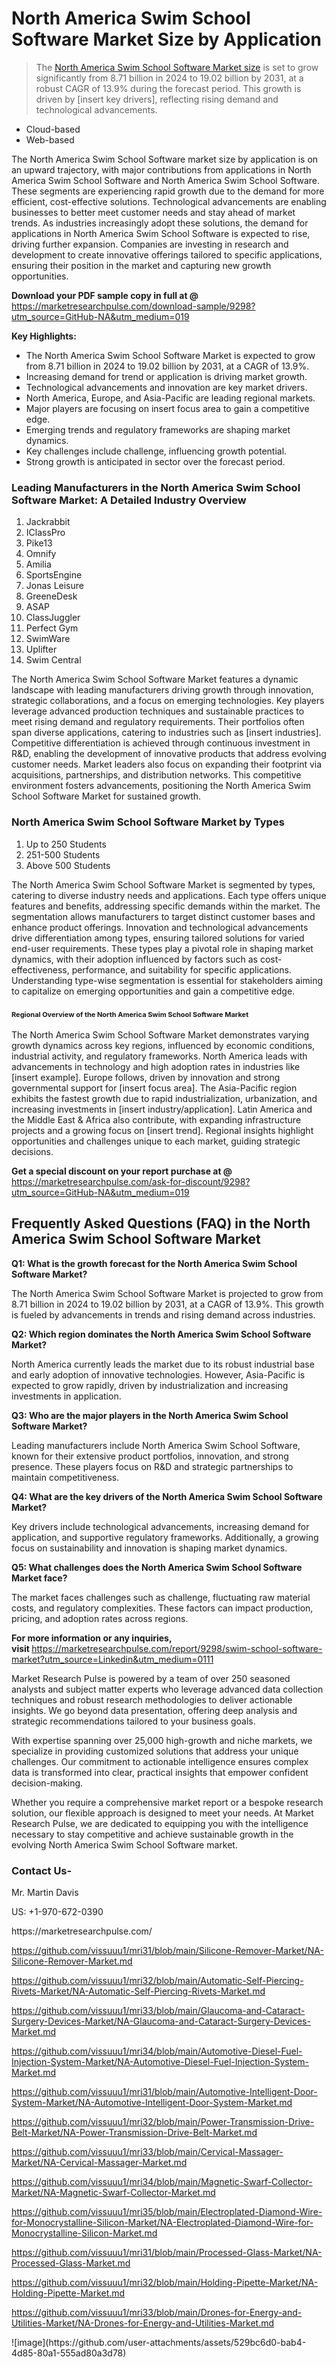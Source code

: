 <h1>North America Swim School Software Market&nbsp;Size by Application</h1><blockquote><p>The <a href="https://marketresearchpulse.com/download-sample/9298?utm_source=GitHub-NA&amp;utm_medium=019">North America Swim School Software Market size</a> is set to grow significantly from 8.71 billion in 2024 to 19.02 billion by 2031, at a robust CAGR of 13.9% during the forecast period. This growth is driven by [insert key drivers], reflecting rising demand and technological advancements.</p></blockquote><ul><li>Cloud-based<li> Web-based</li></ul><p>The North America Swim School Software market size by application is on an upward trajectory, with major contributions from applications in North America Swim School Software and North America Swim School Software. These segments are experiencing rapid growth due to the demand for more efficient, cost-effective solutions. Technological advancements are enabling businesses to better meet customer needs and stay ahead of market trends. As industries increasingly adopt these solutions, the demand for applications in North America Swim School Software is expected to rise, driving further expansion. Companies are investing in research and development to create innovative offerings tailored to specific applications, ensuring their position in the market and capturing new growth opportunities.</p><p><strong>Download your PDF sample copy in full at @ </strong><a href="https://marketresearchpulse.com/download-sample/9298?utm_source=GitHub-NA&amp;utm_medium=019">https://marketresearchpulse.com/download-sample/9298?utm_source=GitHub-NA&amp;utm_medium=019</a></p><p><strong>Key Highlights: </strong></p><ul><li>The North America Swim School Software Market is expected to grow from 8.71 billion in 2024 to 19.02 billion by 2031, at a CAGR of 13.9%.</li><li>Increasing demand for trend or application is driving market growth.</li><li>Technological advancements and innovation are key market drivers.</li><li>North America, Europe, and Asia-Pacific are leading regional markets.</li><li>Major players are focusing on insert focus area to gain a competitive edge.</li><li>Emerging trends and regulatory frameworks are shaping market dynamics.</li><li>Key challenges include challenge, influencing growth potential.</li><li>Strong growth is anticipated in sector over the forecast period.</li></ul><h3>Leading Manufacturers in the North America Swim School Software Market: A Detailed Industry Overview</h3><ol><li>Jackrabbit</li><li>IClassPro</li><li>Pike13</li><li>Omnify</li><li>Amilia</li><li>SportsEngine</li><li>Jonas Leisure</li><li>GreeneDesk</li><li>ASAP</li><li>ClassJuggler</li><li>Perfect Gym</li><li>SwimWare</li><li>Uplifter</li><li>Swim Central</li></ol><div class="flex max-w-full flex-col flex-grow"><div class="min-h-8 text-message flex w-full flex-col items-end gap-2 whitespace-normal break-words [.text-message+&amp;]:mt-5" dir="auto" data-message-author-role="assistant" data-message-id="fd8432e4-4910-450d-b182-61b7bfb0a01f" data-message-model-slug="gpt-4o"><div class="flex w-full flex-col gap-1 empty:hidden first:pt-[3px]"><div class="markdown prose w-full break-words dark:prose-invert light"><p>The North America Swim School Software Market features a dynamic landscape with leading manufacturers driving growth through innovation, strategic collaborations, and a focus on emerging technologies. Key players leverage advanced production techniques and sustainable practices to meet rising demand and regulatory requirements. Their portfolios often span diverse applications, catering to industries such as [insert industries]. Competitive differentiation is achieved through continuous investment in R&amp;D, enabling the development of innovative products that address evolving customer needs. Market leaders also focus on expanding their footprint via acquisitions, partnerships, and distribution networks. This competitive environment fosters advancements, positioning the North America Swim School Software Market for sustained growth.</p></div></div></div></div><h3>North America Swim School Software Market by Types</h3><ol><li>Up to 250 Students<li> 251-500 Students<li> Above 500 Students</li></ol><div class="flex max-w-full flex-col flex-grow"><div class="min-h-8 text-message flex w-full flex-col items-end gap-2 whitespace-normal break-words [.text-message+&amp;]:mt-5" dir="auto" data-message-author-role="assistant" data-message-id="084470be-0bb7-4664-bddf-5156b4f41249" data-message-model-slug="gpt-4o-mini"><div class="flex w-full flex-col gap-1 empty:hidden first:pt-[3px]"><div class="markdown prose w-full break-words dark:prose-invert light"><p>The North America Swim School Software Market is segmented by types, catering to diverse industry needs and applications. Each type offers unique features and benefits, addressing specific demands within the market. The segmentation allows manufacturers to target distinct customer bases and enhance product offerings. Innovation and technological advancements drive differentiation among types, ensuring tailored solutions for varied end-user requirements. These types play a pivotal role in shaping market dynamics, with their adoption influenced by factors such as cost-effectiveness, performance, and suitability for specific applications. Understanding type-wise segmentation is essential for stakeholders aiming to capitalize on emerging opportunities and gain a competitive edge.</p></div></div></div></div><h3><span style="font-size: 11px;">Regional Overview of the North America Swim School Software Market</span></h3><div class="flex max-w-full flex-col flex-grow"><div class="min-h-8 text-message flex w-full flex-col items-end gap-2 whitespace-normal break-words [.text-message+&amp;]:mt-5" dir="auto" data-message-author-role="assistant" data-message-id="e9038762-ce64-4e30-91c9-9bd413514231" data-message-model-slug="gpt-4o-mini"><div class="flex w-full flex-col gap-1 empty:hidden first:pt-[3px]"><div class="markdown prose w-full break-words dark:prose-invert light"><p>The North America Swim School Software Market demonstrates varying growth dynamics across key regions, influenced by economic conditions, industrial activity, and regulatory frameworks. North America leads with advancements in technology and high adoption rates in industries like [insert example]. Europe follows, driven by innovation and strong governmental support for [insert focus area]. The Asia-Pacific region exhibits the fastest growth due to rapid industrialization, urbanization, and increasing investments in [insert industry/application]. Latin America and the Middle East &amp; Africa also contribute, with expanding infrastructure projects and a growing focus on [insert trend]. Regional insights highlight opportunities and challenges unique to each market, guiding strategic decisions.</p></div></div></div></div><p><strong>Get a special discount on your report purchase at @ </strong><a href="https://marketresearchpulse.com/ask-for-discount/9298?utm_source=GitHub-NA&amp;utm_medium=019">https://marketresearchpulse.com/ask-for-discount/9298?utm_source=GitHub-NA&amp;utm_medium=019</a></p><h2>Frequently Asked Questions (FAQ) in the North America Swim School Software Market</h2><p><strong>Q1: What is the growth forecast for the North America Swim School Software Market?</strong></p><p>The North America Swim School Software Market is projected to grow from 8.71 billion in 2024 to 19.02 billion by 2031, at a CAGR of 13.9%. This growth is fueled by advancements in trends and rising demand across industries.</p><p><strong>Q2: Which region dominates the North America Swim School Software Market?</strong></p><p>North America currently leads the market due to its robust industrial base and early adoption of innovative technologies. However, Asia-Pacific is expected to grow rapidly, driven by industrialization and increasing investments in application.</p><p><strong>Q3: Who are the major players in the North America Swim School Software Market?</strong></p><p>Leading manufacturers include North America Swim School Software, known for their extensive product portfolios, innovation, and strong presence. These players focus on R&amp;D and strategic partnerships to maintain competitiveness.</p><p><strong>Q4: What are the key drivers of the North America Swim School Software Market?</strong></p><p>Key drivers include technological advancements, increasing demand for application, and supportive regulatory frameworks. Additionally, a growing focus on sustainability and innovation is shaping market dynamics.</p><p><strong>Q5: What challenges does the North America Swim School Software Market face?</strong></p><p>The market faces challenges such as challenge, fluctuating raw material costs, and regulatory complexities. These factors can impact production, pricing, and adoption rates across regions.</p><p><strong>For more information or any inquiries, visit&nbsp;</strong><a href="https://marketresearchpulse.com/report/9298/swim-school-software-market?utm_source=Linkedin&utm_medium=0111">https://marketresearchpulse.com/report/9298/swim-school-software-market?utm_source=Linkedin&utm_medium=0111</a></p><p>Market Research Pulse is powered by a team of over 250 seasoned analysts and subject matter experts who leverage advanced data collection techniques and robust research methodologies to deliver actionable insights. We go beyond data presentation, offering deep analysis and strategic recommendations tailored to your business goals.</p><p>With expertise spanning over 25,000 high-growth and niche markets, we specialize in providing customized solutions that address your unique challenges. Our commitment to actionable intelligence ensures complex data is transformed into clear, practical insights that empower confident decision-making.</p><p>Whether you require a comprehensive market report or a bespoke research solution, our flexible approach is designed to meet your needs. At Market Research Pulse, we are dedicated to equipping you with the intelligence necessary to stay competitive and achieve sustainable growth in the evolving North America Swim School Software market.</p><h3><strong>Contact Us-</strong></h3><p>Mr. Martin Davis</p><p>US: +1-970-672-0390</p><p>https://marketresearchpulse.com/</p><p><a href="https://github.com/vissuuu1/mri31/blob/main/Silicone-Remover-Market/NA-Silicone-Remover-Market.md">https://github.com/vissuuu1/mri31/blob/main/Silicone-Remover-Market/NA-Silicone-Remover-Market.md</a></p><p><a href="https://github.com/vissuuu1/mri32/blob/main/Automatic-Self-Piercing-Rivets-Market/NA-Automatic-Self-Piercing-Rivets-Market.md">https://github.com/vissuuu1/mri32/blob/main/Automatic-Self-Piercing-Rivets-Market/NA-Automatic-Self-Piercing-Rivets-Market.md</a></p><p><a href="https://github.com/vissuuu1/mri33/blob/main/Glaucoma-and-Cataract-Surgery-Devices-Market/NA-Glaucoma-and-Cataract-Surgery-Devices-Market.md">https://github.com/vissuuu1/mri33/blob/main/Glaucoma-and-Cataract-Surgery-Devices-Market/NA-Glaucoma-and-Cataract-Surgery-Devices-Market.md</a></p><p><a href="https://github.com/vissuuu1/mri34/blob/main/Automotive-Diesel-Fuel-Injection-System-Market/NA-Automotive-Diesel-Fuel-Injection-System-Market.md">https://github.com/vissuuu1/mri34/blob/main/Automotive-Diesel-Fuel-Injection-System-Market/NA-Automotive-Diesel-Fuel-Injection-System-Market.md</a></p><p><a href="https://github.com/vissuuu1/mri31/blob/main/Automotive-Intelligent-Door-System-Market/NA-Automotive-Intelligent-Door-System-Market.md">https://github.com/vissuuu1/mri31/blob/main/Automotive-Intelligent-Door-System-Market/NA-Automotive-Intelligent-Door-System-Market.md</a></p><p><a href="https://github.com/vissuuu1/mri32/blob/main/Power-Transmission-Drive-Belt-Market/NA-Power-Transmission-Drive-Belt-Market.md">https://github.com/vissuuu1/mri32/blob/main/Power-Transmission-Drive-Belt-Market/NA-Power-Transmission-Drive-Belt-Market.md</a></p><p><a href="https://github.com/vissuuu1/mri33/blob/main/Cervical-Massager-Market/NA-Cervical-Massager-Market.md">https://github.com/vissuuu1/mri33/blob/main/Cervical-Massager-Market/NA-Cervical-Massager-Market.md</a></p><p><a href="https://github.com/vissuuu1/mri34/blob/main/Magnetic-Swarf-Collector-Market/NA-Magnetic-Swarf-Collector-Market.md">https://github.com/vissuuu1/mri34/blob/main/Magnetic-Swarf-Collector-Market/NA-Magnetic-Swarf-Collector-Market.md</a></p><p><a href="https://github.com/vissuuu1/mri35/blob/main/Electroplated-Diamond-Wire-for-Monocrystalline-Silicon-Market/NA-Electroplated-Diamond-Wire-for-Monocrystalline-Silicon-Market.md">https://github.com/vissuuu1/mri35/blob/main/Electroplated-Diamond-Wire-for-Monocrystalline-Silicon-Market/NA-Electroplated-Diamond-Wire-for-Monocrystalline-Silicon-Market.md</a></p><p><a href="https://github.com/vissuuu1/mri31/blob/main/Processed-Glass-Market/NA-Processed-Glass-Market.md">https://github.com/vissuuu1/mri31/blob/main/Processed-Glass-Market/NA-Processed-Glass-Market.md</a></p><p><a href="https://github.com/vissuuu1/mri32/blob/main/Holding-Pipette-Market/NA-Holding-Pipette-Market.md">https://github.com/vissuuu1/mri32/blob/main/Holding-Pipette-Market/NA-Holding-Pipette-Market.md</a></p><p><a href="https://github.com/vissuuu1/mri33/blob/main/Drones-for-Energy-and-Utilities-Market/NA-Drones-for-Energy-and-Utilities-Market.md">https://github.com/vissuuu1/mri33/blob/main/Drones-for-Energy-and-Utilities-Market/NA-Drones-for-Energy-and-Utilities-Market.md</a></p>
![image](https://github.com/user-attachments/assets/529bc6d0-bab4-4d85-80a1-555ad80a3d78)
